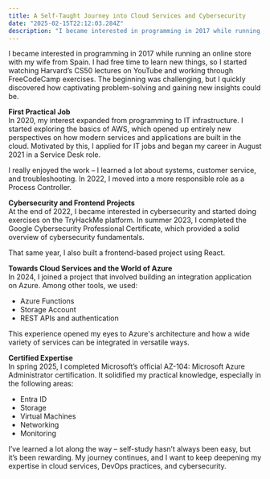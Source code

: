 ```yaml
---
title: A Self-Taught Journey into Cloud Services and Cybersecurity
date: "2025-02-15T22:12:03.284Z"
description: "I became interested in programming in 2017 while running an online store with my wife from Spain..."
---
```

I became interested in programming in 2017 while running an online store with my wife from Spain. I had free time to learn new things, so I started watching Harvard’s CS50 lectures on YouTube and working through FreeCodeCamp exercises. The beginning was challenging, but I quickly discovered how captivating problem-solving and gaining new insights could be.

**First Practical Job**  
In 2020, my interest expanded from programming to IT infrastructure. I started exploring the basics of AWS, which opened up entirely new perspectives on how modern services and applications are built in the cloud. Motivated by this, I applied for IT jobs and began my career in August 2021 in a Service Desk role.

I really enjoyed the work – I learned a lot about systems, customer service, and troubleshooting. In 2022, I moved into a more responsible role as a Process Controller.

**Cybersecurity and Frontend Projects**  
At the end of 2022, I became interested in cybersecurity and started doing exercises on the TryHackMe platform. In summer 2023, I completed the Google Cybersecurity Professional Certificate, which provided a solid overview of cybersecurity fundamentals.

That same year, I also built a frontend-based project using React.

**Towards Cloud Services and the World of Azure**  
In 2024, I joined a project that involved building an integration application on Azure. Among other tools, we used:

- Azure Functions  
- Storage Account  
- REST APIs and authentication  

This experience opened my eyes to Azure's architecture and how a wide variety of services can be integrated in versatile ways.

**Certified Expertise**  
In spring 2025, I completed Microsoft’s official AZ-104: Microsoft Azure Administrator certification. It solidified my practical knowledge, especially in the following areas:

- Entra ID  
- Storage  
- Virtual Machines  
- Networking  
- Monitoring  

I’ve learned a lot along the way – self-study hasn’t always been easy, but it’s been rewarding. My journey continues, and I want to keep deepening my expertise in cloud services, DevOps practices, and cybersecurity.



